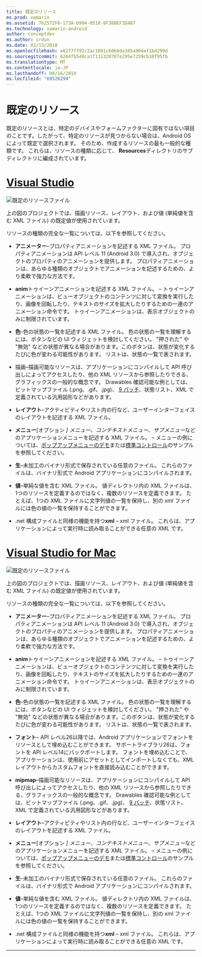 ```yaml
---
title: 既定のリソース
ms.prod: xamarin
ms.assetid: 762572F0-173A-D994-0510-8F36BEF3D487
ms.technology: xamarin-android
author: conceptdev
ms.author: crdun
ms.date: 03/13/2018
ms.openlocfilehash: e8277ff92c2ac1891c60b8da385a904af1bd299d
ms.sourcegitcommit: 6264fb540ca1f131328707e295e7259cb10f95fb
ms.translationtype: MT
ms.contentlocale: ja-JP
ms.lasthandoff: 08/16/2019
ms.locfileid: "69526294"
---
```

# <a name="default-resources"></a>既定のリソース

既定のリソースとは、特定のデバイスやフォームファクターに固有ではない項目のことです。したがって、特定のリソースが見つからない場合は、Android OS によって既定で選択されます。 そのため、作成するリソースの最も一般的な種類です。 これらは、リソースの種類に応じて、 **Resources**ディレクトリのサブディレクトリに編成されています。

# <a name="visual-studiotabwindows"></a>[Visual Studio](#tab/windows)

![既定のリソースファイル](default-resources-images/01-resource-files-vs.png)

上の図のプロジェクトでは、描画リソース、レイアウト、および値 (単純値を含む XML ファイル) の既定値が使用されています。

リソースの種類の完全な一覧については、以下を参照してください。

- **アニメーター**&ndash;プロパティアニメーションを記述する XML ファイル。
   プロパティアニメーションは API レベル 11 (Android 3.0) で導入され、オブジェクトのプロパティのアニメーションを提供します。 プロパティアニメーションは、あらゆる種類のオブジェクトでアニメーションを記述するための、より柔軟で強力な方法です。

- **anim**トゥイーンアニメーションを記述する XML ファイル。 &ndash; トゥイーンアニメーションは、ビューオブジェクトのコンテンツに対して変換を実行したり、画像を回転したり、テキストのサイズを拡大したりするための一連のアニメーション命令です。 トゥイーンアニメーションは、表示オブジェクトのみに制限されています。

- **色**&ndash;色の状態の一覧を記述する XML ファイル。 色の状態の一覧を理解するには、ボタンなどの UI ウィジェットを検討してください。
   "押された" や "無効" などの状態が異なる場合があります。このボタンは、状態が変化するたびに色が変わる可能性があります。 リストは、状態の一覧で表されます。

- 描画&ndash;描画可能なリソースは、アプリケーションにコンパイルして API 呼び出しによってアクセスしたり、他の XML リソースから参照したりできる、グラフィックスの一般的な概念です。
   Drawables 確認可能な例としては、ビットマップファイル (.png、.gif、.jpg)、 [9 パッチ](https://developer.android.com/guide/topics/graphics/2d-graphics.html#nine-patch)、状態リスト、XML で定義されている汎用図形などがあります。
 
- **レイアウト**&ndash;アクティビティやリスト内の行など、ユーザーインターフェイスのレイアウトを記述する XML ファイル。

- **メニュー**[オプション *] メニュー*、*コンテキストメニュー*、*サブメニュー*などのアプリケーションメニューを記述する XML ファイル。 &ndash; メニューの例については、[ポップアップメニューのデモ](https://docs.microsoft.com/samples/xamarin/monodroid-samples/popupmenudemo)または[標準コントロール](https://docs.microsoft.com/samples/xamarin/mobile-samples/standardcontrols/)のサンプルを参照してください。

- **生**&ndash;未加工のバイナリ形式で保存されている任意のファイル。 これらのファイルは、バイナリ形式で Android アプリケーションにコンパイルされます。

- **値**&ndash;単純な値を含む XML ファイル。 値ディレクトリ内の XML ファイルは、1つのリソースを定義するのではなく、複数のリソースを定義できます。 たとえば、1つの XML ファイルに文字列値の一覧を保持し、別の xml ファイルには色の値の一覧を保持することができます。

- .net 構成ファイルと同様の機能を持つ**xml** &ndash; xml ファイル。 これらは、アプリケーションによって実行時に読み取ることができる任意の XML です。


# <a name="visual-studio-for-mactabmacos"></a>[Visual Studio for Mac](#tab/macos)

![既定のリソースファイル](default-resources-images/01-resource-files-xs.png)

上の図のプロジェクトでは、描画リソース、レイアウト、および値 (単純値を含む XML ファイル) の既定値が使用されています。

リソースの種類の完全な一覧については、以下を参照してください。

- **アニメーター**&ndash;プロパティアニメーションを記述する XML ファイル。
   プロパティアニメーションは API レベル 11 (Android 3.0) で導入され、オブジェクトのプロパティのアニメーションを提供します。 プロパティアニメーションは、あらゆる種類のオブジェクトでアニメーションを記述するための、より柔軟で強力な方法です。

- **anim**トゥイーンアニメーションを記述する XML ファイル。 &ndash; トゥイーンアニメーションは、ビューオブジェクトのコンテンツに対して変換を実行したり、画像を回転したり、テキストのサイズを拡大したりするための一連のアニメーション命令です。 トゥイーンアニメーションは、表示オブジェクトのみに制限されています。

- **色**&ndash;色の状態の一覧を記述する XML ファイル。 色の状態の一覧を理解するには、ボタンなどの UI ウィジェットを検討してください。
   "押された" や "無効" などの状態が異なる場合があります。このボタンは、状態が変化するたびに色が変わる可能性があります。 リストは、状態の一覧で表されます。

- **フォント**&ndash; API レベル26以降では、Android アプリケーションでフォントをリソースとして埋め込むことができます。 サポートライブラリ26は、フォントを API レベル14にバックポートします。 フォントを埋め込むことで、アプリケーションは、使用前にアセットとしてインポートしなくても、XML レイアウトからカスタムフォントを直接読み込むことができます。

- **mipmap**&ndash;描画可能なリソースは、アプリケーションにコンパイルして API 呼び出しによってアクセスしたり、他の XML リソースから参照したりできる、グラフィックスの一般的な概念です。
   Drawables 確認可能な例としては、ビットマップファイル (.png、.gif、.jpg)、 [9 パッチ](https://developer.android.com/guide/topics/graphics/2d-graphics.html#nine-patch)、状態リスト、XML で定義されている汎用図形などがあります。

- **レイアウト**&ndash;アクティビティやリスト内の行など、ユーザーインターフェイスのレイアウトを記述する XML ファイル。

- **メニュー**[オプション *] メニュー*、*コンテキストメニュー*、*サブメニュー*などのアプリケーションメニューを記述する XML ファイル。 &ndash; メニューの例については、[ポップアップメニューのデモ](https://docs.microsoft.com/samples/xamarin/monodroid-samples/popupmenudemo)または[標準コントロール](https://docs.microsoft.com/samples/xamarin/mobile-samples/standardcontrols/)のサンプルを参照してください。

- **生**&ndash;未加工のバイナリ形式で保存されている任意のファイル。 これらのファイルは、バイナリ形式で Android アプリケーションにコンパイルされます。

- **値**&ndash;単純な値を含む XML ファイル。 値ディレクトリ内の XML ファイルは、1つのリソースを定義するのではなく、複数のリソースを定義できます。 たとえば、1つの XML ファイルに文字列値の一覧を保持し、別の xml ファイルには色の値の一覧を保持することができます。

- .net 構成ファイルと同様の機能を持つ**xml** &ndash; xml ファイル。 これらは、アプリケーションによって実行時に読み取ることができる任意の XML です。

-----
